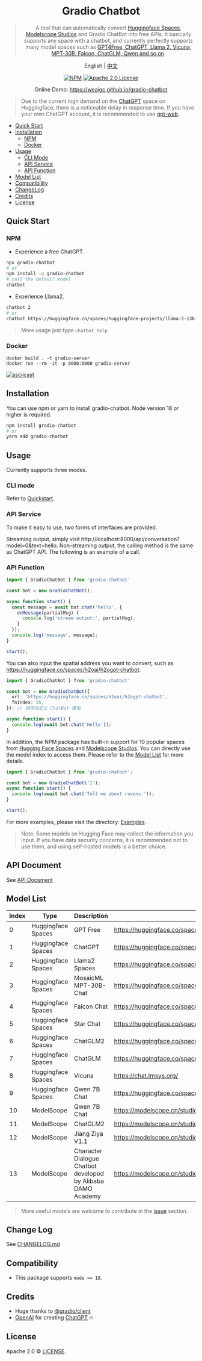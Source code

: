 <div align="center">

# Gradio Chatbot

>  A tool that can automatically convert [Huggingface Spaces](https://huggingface.co/spaces), [Modelscope Studios](https://www.modelscope.cn/studios) and Gradio ChatBot into free APIs. It basically supports any space with a chatbot, and currently perfectly supports many model spaces such as [GPT4Free, ChatGPT, Llama 2, Vicuna, MPT-30B, Falcon, ChatGLM, Qwen and so on](#model-list).

English | [中文](README_CN.md)

[![NPM](https://img.shields.io/npm/v/gradio-chatbot.svg)](https://www.npmjs.com/package/gradio-chatbot)
[![Apache 2.0 License](https://img.shields.io/github/license/saltstack/salt)](https://github.com/weaigc/gradio-chatbot/blob/main/license)

Online Demo: https://weaigc.github.io/gradio-chatbot
</div>

> Due to the current high demand on the [ChatGPT](https://huggingface.co/spaces/yuntian-deng/ChatGPT) space on Huggingface, there is a noticeable delay in response time. If you have your own ChatGPT account, it is recommended to use [gpt-web](https://github.com/weaigc/gpt-web).


- [Quick Start](#quick-start)
- [Installation](#installation)
  - [NPM](#npm)
  - [Docker](#docker)
- [Usage](#usage)
  - [CLI Mode](#cli-mode)
  - [API Service](#api-service)
  - [API Function](#api-function)
- [Model List](#model-list)
- [Compatibility](#compatibility)
- [ChangeLog](#change-log)
- [Credits](#credits)
- [License](#license)

## Quick Start

### NPM
 * Experience a free ChatGPT.

```bash
npx gradio-chatbot
# or
npm install -g gradio-chatbot
# call the default model
chatbot
```

* Experience Llama2.
```bash
chatbot 2
# or
chatbot https://huggingface.co/spaces/huggingface-projects/llama-2-13b-chat
```

> More usage just type `chatbot help`

### Docker
```
docker build . -t gradio-server
docker run --rm -it -p 8000:8000 gradio-server
```

[![asciicast](./media/demo.gif)](https://asciinema.org/a/0ki5smP795eyXdXGlx53UDmTB)


## Installation

You can use npm or yarn to install gradio-chatbot. Node version 18 or higher is required.

```bash
npm install gradio-chatbot
# or
yarn add gradio-chatbot
```

## Usage
Currently supports three modes. 

### CLI mode
Refer to [Quickstart](#Quickstart).

### API Service
To make it easy to use, two forms of interfaces are provided.

Streaming output, simply visit http://localhost:8000/api/conversation?model=0&text=hello.
Non-streaming output, the calling method is the same as ChatGPT API. The following is an example of a call.

### API Function
```ts
import { GradioChatBot } from 'gradio-chatbot'

const bot = new GradioChatBot();

async function start() {
  const message = await bot.chat('hello', {
    onMessage(partialMsg) {
      console.log('stream output:', partialMsg);
    }
  });
  console.log('message', message);
}

start();
```

You can also input the spatial address you want to convert, such as https://huggingface.co/spaces/h2oai/h2ogpt-chatbot.
```ts
import { GradioChatBot } from 'gradio-chatbot'

const bot = new GradioChatBot({
  url: 'https://huggingface.co/spaces/h2oai/h2ogpt-chatbot',
  fnIndex: 35,
}); // 调用自定义 ChatBot 模型

async function start() {
  console.log(await bot.chat('Hello'));
}
```

In addition, the NPM package has built-in support for 10 popular spaces from [Hugging Face Spaces](https://huggingface.co/spaces) and [Modelscope Studios](https://www.modelscope.cn/studios). You can directly use the model index to access them. Please refer to the [Model List](#model-list) for more details.
```ts
import { GradioChatBot } from 'gradio-chatbot';

const bot = new GradioChatBot('1');
async function start() {
  console.log(await bot.chat('Tell me about ravens.'));
}

start();
```

For more examples, please visit the directory: [Examples](./examples/) .

> Note: Some models on Hugging Face may collect the information you input. If you have data security concerns, it is recommended not to use them, and using self-hosted models is a better choice.

## API Document

See [API Document](./API.md)

## Model List

Index | Type | Description | Model
-----|-----|------|-------
0 | Huggingface Spaces | GPT Free | https://huggingface.co/spaces/justest/gpt4free
1 | Huggingface Spaces | ChatGPT | https://huggingface.co/spaces/yuntian-deng/ChatGPT
2 | Huggingface Spaces | Llama2 Spaces | https://huggingface.co/spaces/ysharma/Explore_llamav2_with_TGI
3 | Huggingface Spaces | MosaicML MPT-30B-Chat | https://huggingface.co/spaces/mosaicml/mpt-30b-chat
4 | Huggingface Spaces | Falcon Chat | https://huggingface.co/spaces/HuggingFaceH4/falcon-chat
5 | Huggingface Spaces | Star Chat | https://huggingface.co/spaces/HuggingFaceH4/starchat-playground
6 | Huggingface Spaces | ChatGLM2 | https://huggingface.co/spaces/mikeee/chatglm2-6b-4bit
7 | Huggingface Spaces | ChatGLM | https://huggingface.co/spaces/multimodalart/ChatGLM-6B
8 | Huggingface Spaces | Vicuna | https://chat.lmsys.org/
9 | Huggingface Spaces | Qwen 7B Chat | https://huggingface.co/spaces/mikeee/qwen-7b-chat
10 | ModelScope | Qwen 7B Chat | https://modelscope.cn/studios/qwen/Qwen-7B-Chat-Demo/summary
11 | ModelScope | ChatGLM2 | https://modelscope.cn/studios/AI-ModelScope/ChatGLM6B-unofficial/summary
12 | ModelScope | Jiang Ziya V1.1 | https://modelscope.cn/studios/Fengshenbang/Ziya_LLaMA_13B_v1_online/summary
13 | ModelScope | Character Dialogue Chatbot developed by Alibaba DAMO Academy | https://modelscope.cn/studios/damo/role_play_chat/summary

> More useful models are welcome to contribute in the [issue](https://github.com/weaigc/gradio-chatbot/issues) section. 


## Change Log
See [CHANGELOG.md](./CHANGELOG.md)

## Compatibility

- This package supports `node >= 18`.

## Credits

- Huge thanks to [@gradio/client](https://github.com/gradio-app/gradio/tree/main/client/js)
- [OpenAI](https://openai.com) for creating [ChatGPT](https://openai.com/blog/chatgpt/) 🔥


## License

Apache 2.0 © [LICENSE](https://github.com/weaigc/gradio-chatbot/blob/main/LICENSE).
